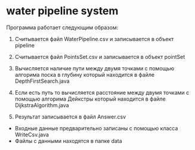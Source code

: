 # water pipeline system

Программа работает следующим образом:

1. Считывается файл WaterPipeline.csv и записывается в объект pipeline

2. Считывается файл PointsSet.csv и записывается в объект pointSet

3. Вычисляется наличие пути между двумя точками с помощью алгорима поска в глубину который находится в файле DepthFirstSearch.java

4. Если есть путь то вычисляется расстояние между двумя точками с помощью алгорима Дейкстры который находится в файле DijkstraAlgorithm.java

5. Результат записывается в файл Answer.csv

* Входные данные предварительно записаны с помощью класса WriteCsv.java
* Файлы с данными находятся в папке data
